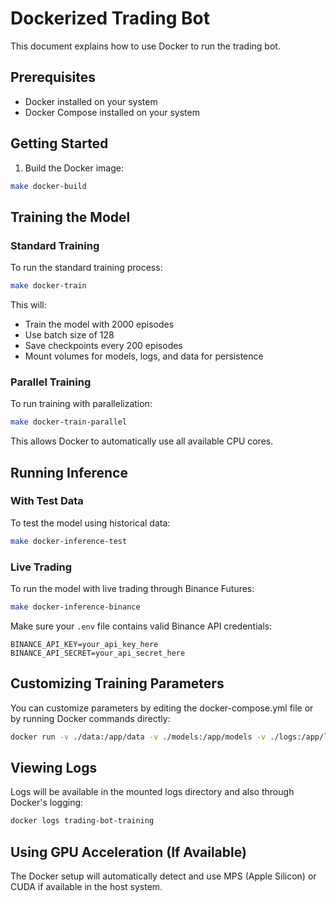 # Dockerized Trading Bot

This document explains how to use Docker to run the trading bot.

## Prerequisites

- Docker installed on your system
- Docker Compose installed on your system

## Getting Started

1. Build the Docker image:

```bash
make docker-build
```

## Training the Model

### Standard Training

To run the standard training process:

```bash
make docker-train
```

This will:
- Train the model with 2000 episodes
- Use batch size of 128
- Save checkpoints every 200 episodes
- Mount volumes for models, logs, and data for persistence

### Parallel Training

To run training with parallelization:

```bash
make docker-train-parallel
```

This allows Docker to automatically use all available CPU cores.

## Running Inference

### With Test Data

To test the model using historical data:

```bash
make docker-inference-test
```

### Live Trading

To run the model with live trading through Binance Futures:

```bash
make docker-inference-binance
```

Make sure your `.env` file contains valid Binance API credentials:

```
BINANCE_API_KEY=your_api_key_here
BINANCE_API_SECRET=your_api_secret_here
```

## Customizing Training Parameters

You can customize parameters by editing the docker-compose.yml file or by running Docker commands directly:

```bash
docker run -v ./data:/app/data -v ./models:/app/models -v ./logs:/app/logs trading-bot:latest train.py --n_episodes 5000 --batch_size 256
```

## Viewing Logs

Logs will be available in the mounted logs directory and also through Docker's logging:

```bash
docker logs trading-bot-training
```

## Using GPU Acceleration (If Available)

The Docker setup will automatically detect and use MPS (Apple Silicon) or CUDA if available in the host system.
